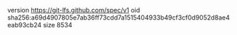 version https://git-lfs.github.com/spec/v1
oid sha256:a69d4907805e7ab36ff73cdd7a1515404933b49cf3cf0d9052d8ae4eab93cb24
size 8534

